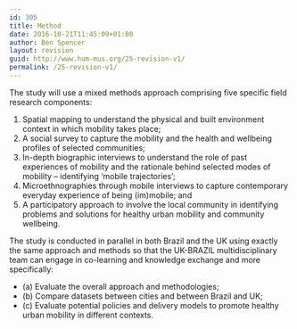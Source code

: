 ```yaml
---
id: 305
title: Method
date: 2016-10-21T11:45:09+01:00
author: Ben Spencer
layout: revision
guid: http://www.hum-mus.org/25-revision-v1/
permalink: /25-revision-v1/
---
```

The study will use a mixed methods approach comprising five specific field research components:

  1. Spatial mapping to understand the physical and built environment context in which mobility takes place;
  2. A social survey to capture the mobility and the health and wellbeing profiles of selected communities;
  3. In-depth biographic interviews to understand the role of past experiences of mobility and the rationale behind selected modes of mobility &#8211; identifying &#8216;mobile trajectories&#8217;;
  4. Microethnographies through mobile interviews to capture contemporary everyday experience of being (im)mobile; and
  5. A participatory approach to involve the local community in identifying problems and solutions for healthy urban mobility and community wellbeing.

The study is conducted in parallel in both Brazil and the UK using exactly the same approach and methods so that the UK-BRAZIL multidisciplinary team can engage in co-learning and knowledge exchange and more specifically:

  * (a) Evaluate the overall approach and methodologies;
  * (b) Compare datasets between cities and between Brazil and UK;
  * (c) Evaluate potential policies and delivery models to promote healthy urban mobility in different contexts.
